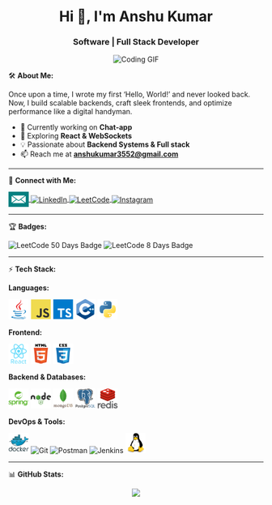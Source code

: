 <h1 align="center">Hi 👋, I'm Anshu Kumar</h1>
<h3 align="center">Software | Full Stack Developer</h3>

<!-- Add a GIF at the start -->
<p align="center">
  <img src="https://media.giphy.com/media/JIX9t2j0ZTN9S/giphy.gif?cid=ecf05e47vtxca3bmkqjr5ebcz0rst2nyuagij1l2uw44khs4&ep=v1_gifs_related&rid=giphy.gif&ct=g" alt="Coding GIF" width="500" />
</p>

🛠 **About Me:**

Once upon a time, I wrote my first ‘Hello, World!’ and never looked back. Now, I build scalable backends, craft sleek frontends, and optimize performance like a digital handyman.
- 🔭 Currently working on **Chat-app**
- 🌱 Exploring **React & WebSockets**
- 💡 Passionate about **Backend Systems & Full stack**
- 📫 Reach me at **anshukumar3552@gmail.com**

---


🔗 **Connect with Me:**
<p align="left">
  <a href="mailto:anshukumar3552@gmail.com">
    <img align="center" src="https://raw.githubusercontent.com/edent/SuperTinyIcons/master/images/svg/email.svg" alt="Email" height="30" width="40"/>
  </a>
  <a href="https://linkedin.com/in/anshu-kumar-63259521b" target="_blank">
    <img align="center" src="https://raw.githubusercontent.com/rahuldkjain/github-profile-readme-generator/master/src/images/icons/Social/linked-in-alt.svg" alt="LinkedIn" height="30" width="40"/>
  </a>
  <a href="https://leetcode.com/u/anshukumar3552/" target="_blank">
    <img align="center" src="https://raw.githubusercontent.com/rahuldkjain/github-profile-readme-generator/master/src/images/icons/Social/leet-code.svg" alt="LeetCode" height="30" width="40"/>
  </a>
  <a href="https://instagram.com/a.kumar0_" target="_blank">
    <img align="center" src="https://raw.githubusercontent.com/rahuldkjain/github-profile-readme-generator/master/src/images/icons/Social/instagram.svg" alt="Instagram" height="30" width="40"/>
  </a>
</p>

---
🏆 **Badges:**
<p align="left">
  <img src="https://assets.leetcode.com/static_assets/marketing/2024-50.gif" alt="LeetCode 50 Days Badge" width="100" />
  <img src="https://leetcode.com/static/images/badges/2024/gif/2024-08.gif" alt="LeetCode 8 Days Badge" width="100" />
</p>

---

⚡ **Tech Stack:**

**Languages:**
<p align="left">
  <img src="https://raw.githubusercontent.com/devicons/devicon/master/icons/java/java-original.svg" alt="Java" width="40" height="40"/>
  <img src="https://raw.githubusercontent.com/devicons/devicon/master/icons/javascript/javascript-original.svg" alt="JavaScript" width="40" height="40"/>
  <img src="https://raw.githubusercontent.com/devicons/devicon/master/icons/typescript/typescript-original.svg" alt="TypeScript" width="40" height="40"/>
  <img src="https://raw.githubusercontent.com/devicons/devicon/master/icons/cplusplus/cplusplus-original.svg" alt="C++" width="40" height="40"/>
  <img src="https://raw.githubusercontent.com/devicons/devicon/master/icons/python/python-original.svg" alt="C++" width="40" height="40"/>
</p>

**Frontend:**
<p align="left">
  <img src="https://raw.githubusercontent.com/devicons/devicon/master/icons/react/react-original-wordmark.svg" alt="React" width="40" height="40"/>
  <img src="https://raw.githubusercontent.com/devicons/devicon/master/icons/html5/html5-original-wordmark.svg" alt="HTML5" width="40" height="40"/>
  <img src="https://raw.githubusercontent.com/devicons/devicon/master/icons/css3/css3-original-wordmark.svg" alt="CSS3" width="40" height="40"/>
</p>

**Backend & Databases:**
<p align="left">
  <img src="https://raw.githubusercontent.com/devicons/devicon/master/icons/spring/spring-original-wordmark.svg" alt="Spring Boot" width="40" height="40"/>
  <img src="https://raw.githubusercontent.com/devicons/devicon/master/icons/nodejs/nodejs-original-wordmark.svg" alt="Node.js" width="40" height="40"/>
  <img src="https://raw.githubusercontent.com/devicons/devicon/master/icons/mongodb/mongodb-original-wordmark.svg" alt="MongoDB" width="40" height="40"/>
  <img src="https://raw.githubusercontent.com/devicons/devicon/master/icons/postgresql/postgresql-original-wordmark.svg" alt="PostgreSQL" width="40" height="40"/>
  <img src="https://raw.githubusercontent.com/devicons/devicon/master/icons/redis/redis-original-wordmark.svg" alt="Redis" width="40" height="40"/>
</p>

**DevOps & Tools:**
<p align="left">
  <img src="https://raw.githubusercontent.com/devicons/devicon/master/icons/docker/docker-original-wordmark.svg" alt="Docker" width="40" height="40"/>
  <img src="https://www.vectorlogo.zone/logos/git-scm/git-scm-icon.svg" alt="Git" width="40" height="40"/>
  <img src="https://www.vectorlogo.zone/logos/getpostman/getpostman-icon.svg" alt="Postman" width="40" height="40"/>
  <img src="https://www.vectorlogo.zone/logos/jenkins/jenkins-icon.svg" alt="Jenkins" width="40" height="40"/>
  <img src="https://raw.githubusercontent.com/devicons/devicon/master/icons/linux/linux-original.svg" alt="Linux" width="40" height="40"/>
</p>

---

📊 **GitHub Stats:**
<p align="center">
  <img src="https://github-readme-stats.vercel.app/api/top-langs/?username=anshu-kumar27&layout=compact&theme=gruvbox" />
</p>

